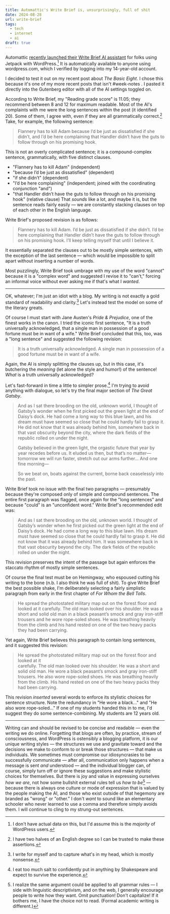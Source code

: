 ```yaml
---
title: Automattic's Write Brief is, unsurprisingly, full of shit
date: 2024-08-28
url: write-brief
tags:
  - tech
  - internet
  - ai
draft: true
---
```

Automattic [recently launched their Write Brief AI assistant](https://techcrunch.com/2024/08/07/automattic-launches-ai-writing-tool-that-aims-to-make-wordpress-blogs-more-readable-and-succinct/) for folks using Jetpack with WordPress.[^1] It is automatically available to anyone using wordpress.com, which I verified by logging into my 14-year-old account.

I decided to test it out on my recent post about _The Basic Eight_. I chose this because it's one of my more recent posts that isn't #week-notes . I pasted it directly into the Gutenberg editor with all of the AI settings toggled on.

According to Write Brief, my "Reading grade score" is 11.05; they recommend between 8 and 12 for maximum readable. Most of the AI's complaints with me were the long sentences within the post (it identified 20). Some of them, I agree with, even if they are all grammatically correct.[^2] Take, for example, the following sentence:

> Flannery has to kill Adam because I’d be just as dissatisfied if she didn’t, and I’d be here complaining that Handler didn’t have the guts to follow through on his promising hook.

This is not an overly complicated sentence; it is a compound-complex sentence, grammatically, with five distinct clauses.
- "Flannery has to kill Adam" (independent)
- "because I’d be just as dissatisfied" (dependent)
- "if she didn’t" (dependent)
- "I’d be here complaining" (independent; joined with the coordinating conjunction "and")
- "that Handler didn’t have the guts to follow through on his promising hook" (relative clause)
That *sounds* like a lot, and maybe it is, but the sentence reads fairly easily — we are constantly stacking clauses on top of each other in the English language. 

Write Brief's proposed revision is as follows:

> Flannery has to kill Adam. I’d be just as dissatisfied if she didn’t. I’d be here complaining that Handler didn’t have the guts to follow through on his promising hook. I’ll keep telling myself that until I believe it.

It essentially separated the clauses out to be mostly simple sentences, with the exception of the last sentence — which would be impossible to split apart without inserting a number of words.

Most puzzlingly, Write Brief took umbrage with my use of the word "cannot" because it is a "complex word" and suggested I revise it to "can't," forcing an informal voice without ever asking me if that's what I *wanted*.

---
OK, whatever; I'm just an idiot with a blog. My writing is not exactly a gold standard of readability and clarity.[^3]  Let's instead test the model on some of the literary greats.

Of course I must start with Jane Austen's *Pride & Prejudice*, one of the finest works in the canon. I tried the iconic first sentence, "It is a truth universally acknowledged, that a single man in possession of a good fortune must be in want of a wife." Write Brief concluded that this, too, was a "long sentence" and suggested the following revision:

> It is a truth universally acknowledged. A single man in possession of a good fortune must be in want of a wife.

Again, the AI is simply splitting the clauses up, but in this case, it's butchering the *meaning* (let alone the style and humor!) of the sentence! *What* is a truth universally acknowledged?

Let's fast-forward in time a little to simpler prose.[^4] I'm trying to avoid anything with dialogue, so let's try the final major section of *The Great Gatsby*.

> And as I sat there brooding on the old, unknown world, I thought of Gatsby’s wonder when he first picked out the green light at the end of Daisy’s dock. He had come a long way to this blue lawn, and his dream must have seemed so close that he could hardly fail to grasp it. He did not know that it was already behind him, somewhere back in that vast obscurity beyond the city, where the dark fields of the republic rolled on under the night.
> 
> Gatsby believed in the green light, the orgastic future that year by year recedes before us. It eluded us then, but that’s no matter—tomorrow we will run faster, stretch out our arms further… And one fine morning—
> 
> So we beat on, boats against the current, borne back ceaselessly into the past.

Write Brief took no issue with the final two paragraphs — presumably because they're composed only of simple and compound sentences. The entire first paragraph was flagged, once again for the "long sentences" and because "could" is an "unconfident word." Write Brief's recommended edit was:

> And as I sat there brooding on the old, unknown world. I thought of Gatsby’s wonder when he first picked out the green light at the end of Daisy’s dock. He had come a long way to this blue lawn. His dream must have seemed so close that he could hardly fail to grasp it. He did not know that it was already behind him. It was somewhere back in that vast obscurity beyond the city. The dark fields of the republic rolled on under the night.

This revision preserves the intent of the passage but again enforces the staccato rhythm of mostly simple sentences.

Of course the final test must be on Hemingway, who espoused cutting his writing to the bone (n.b. I also think he was full of shit). To give Write Brief the best possible shake, I'm deliberately selecting a fairly simplistic paragraph from early in the first chapter of *For Whom the Bell Tolls*.

> He spread the photostated military map out on the forest floor and looked at it
carefully. The old man looked over his shoulder. He was a short and solid old man in a
black peasant’s smock and gray iron-stiff trousers and he wore rope-soled shoes. He
was breathing heavily from the climb and his hand rested on one of the two heavy packs
they had been carrying.

Yet again, Write Brief believes this paragraph to contain long sentences, and it suggested this revision:

> He spread the photostated military map out on the forest floor and looked at it  
carefully. The old man looked over his shoulder. He was a short and solid old man. He wore a black peasant’s smock and gray iron-stiff trousers. He also wore rope-soled shoes. He  was breathing heavily from the climb. His hand rested on one of the two heavy packs  they had been carrying.

This revision *inserted* several words to enforce its stylistic choices for sentence structure. Note the redundancy in "He wore a black..." and "He also wore rope-soled..." If one of my students handed this in to me, I'd suggest they do some sentence-combining. My students are 12 years old.
___
Writing can and should be revised to be concise and readable — even the writing we do online. Forgetting that blogs are often, by practice, stream of consciousness, and WordPress is ostensibly a blogging platform, it is our unique writing styles — the structures we use and gravitate toward and the decisions we make to conform to or break those structures — that make us individuals. We sometimes must compromise our idiosyncrasies to be successfully communicate — after all, communication only happens when a message is sent *and* understood — and the individual blogger can, of course, simply turn off or ignore these suggestions and make stylistic choices for themselves. But there is joy and value in expressing ourselves *how we are*, not how some bullshit external rules tell us *how to be*[^5] — because there is always one culture or mode of expression that is valued by the people making the AI, and those who exist outside of that hegemony are branded as "wrong" or "other." I don't *want* to sound like an elementary schooler who never learned to use a comma and therefore simply avoids them. I will continue to cling to my strung-out sentences.

[^1]: I don't have actual data on this, but I'd assume this is the _majority_ of WordPress users.
[^2]: I have two halves of an English degree so I can be trusted to make these assertions.
[^3]: I write for myself and to capture what's in my head, which is mostly nonsense.
[^4]: I eat too much salt to confidently put in anything by Shakespeare and expect to survive the experience.
[^5]: I realize the same argument could be applied to all grammar rules — I side with linguistic descriptivism, and on the web, I generally encourage people to write how they want. Omit punctuation! Don't capitalize! If it bothers me, I have the choice not to read. (Formal academic writing is different.)